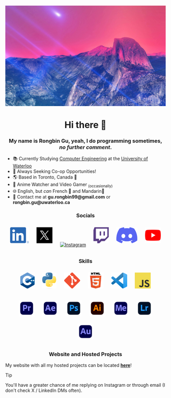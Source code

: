 ![Pink sky across majestic mountains](https://github.com/Rongbin99/Rongbin99/blob/main/assets/Wallpaper2.jpg)

<div align="center">

# Hi there 👋

</div>



<div align="center">

### My name is Rongbin Gu, yeah, I do programming sometimes, _no further comment_. 

</div>

- 📚 Currently Studying [Computer Engineering](https://ece.uwaterloo.ca/) at the [University of Waterloo](https://uwaterloo.ca/)
- 💼 Always Seeking Co-op Opportunities!
- 🌎 Based in Toronto, Canada 🍁
- 🍿 Anime Watcher and Video Gamer <sub>(occasionally)
- 🌐 English, but *can* French 🥖 and Mandarin🏮
- 📨 Contact me at __gu.rongbin99@gmail.com__ or __rongbin.gu@uwaterloo.ca__



<h3 align="center">Socials</h3>
<p align="center">
<a href="https://www.linkedin.com/in/rongbin99/" target="_blank"><img style="margin: 10px" src="https://github.com/Rongbin99/Rongbin99/blob/main/assets/LI-In-Bug.png" alt="LinkedIn" height="50" /></a>
<a href="https://twitter.com/rongbin99" target="_blank"><img style="margin: 10px" src="https://github.com/Rongbin99/Rongbin99/blob/main/assets/sl_z_072523_61700_01.jpg" alt="X / Twitter" height="50" /></a>
<a href="https://www.instagram.com/rongbin99/" target="_blank"><img style="margin: 10px" src="https://github.com/Rongbin99/Rongbin99/blob/main/assets/Instagram_Glyph_Gradient.svg" alt="Instagram" height="50" /></a>
<a href="https://www.twitch.tv/rongbin99" target="_blank"><img style="margin: 10px" src="https://github.com/Rongbin99/Rongbin99/blob/main/assets/twitch-seeklogo.svg" alt="Twitch" height="50" /></a>
<a href="https://discordapp.com/users/443143545990414346" target="_blank"><img style="margin: 10px" src="https://github.com/Rongbin99/Rongbin99/blob/main/assets/discord-mark-blue.svg" alt="Discord" height="50" /></a>
<a href="https://www.youtube.com/@rongbin99" target="_blank"><img style="margin: 10px" src="https://github.com/Rongbin99/Rongbin99/blob/main/assets/youtube-logo-2431.svg" alt="Youtube" height="50" /></a>
</p>



<h3 align="center">Skills</h3>
<p align="center">
<a href="https://www.cplusplus.com/" target="_blank"><img style="margin: 10px" src="https://github.com/Rongbin99/Rongbin99/blob/main/assets/ISO_C%2B%2B_Logo.svg.png" height="50" /></a> 
<a href="https://www.python.org/" target="_blank"><img style="margin: 10px" src="https://github.com/Rongbin99/Rongbin99/blob/main/assets/Python-logo-notext.svg.png" alt="Python" height="50" /></a>  
<a href="https://git-scm.com/" target="_blank"><img style="margin: 10px" src="https://github.com/Rongbin99/Rongbin99/blob/main/assets/Git-Icon-1788C.png" alt="Git" height="50" /></a>
<a href="https://en.wikipedia.org/wiki/HTML5" target="_blank"><img style="margin: 10px" src="https://github.com/Rongbin99/Rongbin99/blob/main/assets/HTML5_logo_and_wordmark.svg.png" alt="HTML5" height="50" /></a>
<a href="https://code.visualstudio.com/" target="_blank"><img style="margin: 10px" src="https://github.com/Rongbin99/Rongbin99/blob/main/assets/Visual_Studio_Code_1.35_icon.svg.webp" alt="Visual Studio Code" height="50" /></a>
<a href="https://www.javascript.com/" target="_blank"><img style="margin: 10px" src="https://github.com/Rongbin99/Rongbin99/blob/main/assets/JavaScript-logo.png" alt="JavaScript" height="50" /></a>
</p>

<p align="center">
<a href="https://www.adobe.com/ca/products/premiere.html" target="_blank"><img style="margin: 10px" src="https://github.com/Rongbin99/Rongbin99/blob/main/assets/adobe_premiere_pro_macos_bigsur_icon_189485.png" alt="Adobe Premiere Pro" height="50" /></a>
<a href="https://www.adobe.com/ca/products/aftereffects.html" target="_blank"><img style="margin: 10px" src="https://github.com/Rongbin99/Rongbin99/blob/main/assets/adobe_after_effects_macos_bigsur_icon_190464.png" alt="Adobe After Effects" height="50" /></a>
<a href="https://www.adobe.com/ca/products/photoshop.html" target="_blank"><img style="margin: 10px" src="https://github.com/Rongbin99/Rongbin99/blob/main/assets/adobe_photoshop_macos_bigsur_icon_190436.png" alt="Adobe Photoshop" height="50" /></a>
<a href="https://www.adobe.com/ca/products/illustrator.html" target="_blank"><img style="margin: 10px" src="https://github.com/Rongbin99/Rongbin99/blob/main/assets/adobe_illustrator_macos_bigsur_icon_190447.png" alt="Adobe Illustrator" height="50" /></a>
<a href="https://www.adobe.com/ca/products/media-encoder.html" target="_blank"><img style="margin: 10px" src="https://github.com/Rongbin99/Rongbin99/blob/main/assets/adobe_media_encoder_macos_bigsur_icon_190437.png" alt="Adobe Media Encoder" height="50" /></a>
<a href="https://www.adobe.com/ca/products/photoshop-lightroom.html" target="_blank"><img style="margin: 10px" src="https://github.com/Rongbin99/Rongbin99/blob/main/assets/adobe_lightroom_macos_bigsur_icon_190441.png" alt="Adobe Lightroom" height="50" /></a>
<a href="https://www.adobe.com/ca/products/audition.html" target="_blank"><img style="margin: 10px" src="https://github.com/Rongbin99/Rongbin99/blob/main/assets/adobe_audition_macos_bigsur_icon_190460.png" alt="Adobe Audition" height="50" /></a>
</p>



<div align="center">

### Website and Hosted Projects

</div>

My website with all my hosted projects can be located [**here**](https://rongbin99.github.io/)!



> [!TIP]
> You'll have a greater chance of me replying on Instagram or through email (I don't check X / LinkedIn DMs often).
